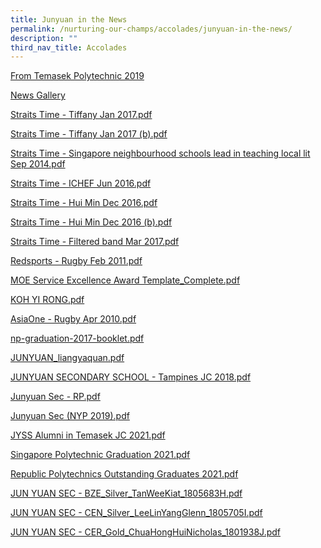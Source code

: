 ```yaml
---
title: Junyuan in the News
permalink: /nurturing-our-champs/accolades/junyuan-in-the-news/
description: ""
third_nav_title: Accolades
---
```

<p><a href="/nurturing-our-champs/accolades/junyuan-in-the-news/from-temasek-polytechnic">From Temasek Polytechnic 2019</a></p>
<p><a href="/nurturing-our-champs/accolades/junyuan-in-the-news/news-gallery">News Gallery</a>&nbsp;</p>
<p><a href="/files/Straits%20Time%20-%20Tiffany%20Jan%202017.pdf">Straits Time - Tiffany Jan 2017.pdf</a>&nbsp;</p>
<p><a href="/files/Straits%20Time%20-%20Tiffany%20Jan%202017%20(b).pdf">Straits Time - Tiffany Jan 2017 (b).pdf</a>&nbsp;</p>
<p><a href="/files/Straits%20Time%20-%20Singapore%20neighbourhood%20schools%20lead%20in%20teaching%20local%20lit%20Sep%202014.pdf">Straits Time - Singapore neighbourhood schools lead in teaching local lit Sep 2014.pdf</a>&nbsp;</p>
<p><a href="/files/Straits%20Time%20-%20ICHEF%20Jun%202016.pdf">Straits Time - ICHEF Jun 2016.pdf</a>&nbsp;</p>
<p><a href="/files/Straits%20Time%20-%20Hui%20Min%20Dec%202016.pdf">Straits Time - Hui Min Dec 2016.pdf</a>&nbsp;</p>
<p><a href="/files/Straits%20Time%20-%20Hui%20Min%20Dec%202016%20(b).pdf">Straits Time - Hui Min Dec 2016 (b).pdf</a>&nbsp;</p>
<p><a href="/files/Straits%20Time%20-%20Filtered%20band%20Mar%202017.pdf">Straits Time - Filtered band Mar 2017.pdf</a>&nbsp;</p>
<p><a href="/files/Redsports%20-%20Rugby%20Feb%202011.pdf">Redsports - Rugby Feb 2011.pdf</a>&nbsp;</p>
<p><a href="/files/MOE%20Service%20Excellence%20Award%20Template_Complete.pdf">MOE Service Excellence Award Template_Complete.pdf</a>&nbsp;</p>
<p><a href="/files/KOH%20YI%20RONG.pdf">KOH YI RONG.pdf</a>&nbsp;</p>
<p><a href="/files/AsiaOne%20-%20Rugby%20Apr%202010.pdf">AsiaOne - Rugby Apr 2010.pdf</a>&nbsp;</p>
<p><a href="/files/np-graduation-2017-booklet.pdf">np-graduation-2017-booklet.pdf</a>&nbsp;</p>
<p><a href="/files/JUNYUAN_liangyaquan.pdf">JUNYUAN_liangyaquan.pdf</a>&nbsp;</p>
<p><a href="/files/JUNYUAN%20SECONDARY%20SCHOOL%20-%20Tampines%20JC%202018.pdf">JUNYUAN SECONDARY SCHOOL - Tampines JC 2018.pdf</a>&nbsp;</p>
<p><a href="/files/Junyuan%20Sec%20-%20RP.pdf">Junyuan Sec - RP.pdf</a>&nbsp;</p>
<p><a href="/files/Junyuan%20Sec%20(NYP%202019).pdf">Junyuan Sec (NYP 2019).pdf</a>&nbsp;</p>
<p><a href="/files/JYSS%20Alumni%20in%20Temasek%20JC%202021.pdf">JYSS Alumni in Temasek JC 2021.pdf</a></p>
<p><a href="/files/Singapore%20Polytechnic%20Graduation%202021.pdf">Singapore Polytechnic Graduation 2021.pdf</a></p>
<p><a href="/files/Republic%20Polytechnics%20Outstanding%20Graduates%202021.pdf">Republic Polytechnics Outstanding Graduates 2021.pdf</a></p>
<p><a href="/files/JUN%20YUAN%20SEC%20-%20BZE_Silver_TanWeeKiat_1805683H.pdf">JUN YUAN SEC - BZE_Silver_TanWeeKiat_1805683H.pdf</a></p>
<p><a href="/files/JUN%20YUAN%20SEC%20-%20CEN_Silver_LeeLinYangGlenn_1805705I.pdf">JUN YUAN SEC - CEN_Silver_LeeLinYangGlenn_1805705I.pdf</a></p>
<p><a href="/files/JUN%20YUAN%20SEC%20-%20CER_Gold_ChuaHongHuiNicholas_1801938J.pdf">JUN YUAN SEC - CER_Gold_ChuaHongHuiNicholas_1801938J.pdf</a></p>